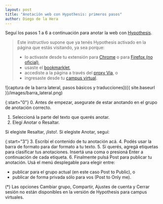 ```yaml
---
layout: post
title: "Anotación web con Hypothesis: primeros pasos"
author: Diego de la Hera
---
```


Seguí los pasos 1 a 6 a continuación para anotar la web con [Hypothesis](https://web.hypothes.is/).

>Este instructivo supone que ya tenés Hypothesis activado en la página que estás visitando, ya sea porque:
>* lo activaste desde tu extensión para [Chrome](https://chrome.google.com/webstore/detail/hypothesis-web-pdf-annota/bjfhmglciegochdpefhhlphglcehbmek) o para [Firefox (no oficial)](https://github.com/diegodlh/unofficial-hypothesis-extension),
>* usaste el [bookmarklet](https://web.hypothes.is/help/installing-the-bookmarklet/),
>* accediste a la página a través del [proxy Via](https://via.hypothes.is/), o
>* ingresaste desde tu [campus virtual](https://web.hypothes.is/education/lms/).

![captura de la barra lateral, pasos básicos y traducciones]({{ site.baseurl }}/images/barra_lateral.png)

{:start="0"}
0. Antes de empezar, asegurate de estar anotando en el grupo de anotación correcto.
1. Seleccioná la parte del texto que querés anotar.
2. Elegí Anotar o Resaltar.

Si elegiste Resaltar, ¡listo!. Si elegiste Anotar, seguí:

{:start="3"}
3. Escribí el contenido de tu anotación acá.
4. Podés usar la barra de formato para dar formato a tu texto.
5. Si querés, agregá etiquetas para clasificar tus anotaciones. Insertá una coma o presioná Enter a continuación de cada etiqueta.
6. Finalmente pulsá Post para publicar tu anotación. Usá el menú desplegable para elegir entre:
* publicar para el grupo actual (en este caso Post to Public), o
* publicar de forma privada sólo para vos (Post to Only me).

(*) Las opciones Cambiar grupo, Compartir, Ajustes de cuenta y Cerrar sesión no están disponibles en la versión de Hypothesis para campus virtuales.